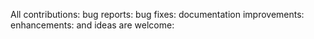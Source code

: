 All contributions:
bug reports:
bug fixes:
documentation improvements:
enhancements:
and ideas are welcome:
